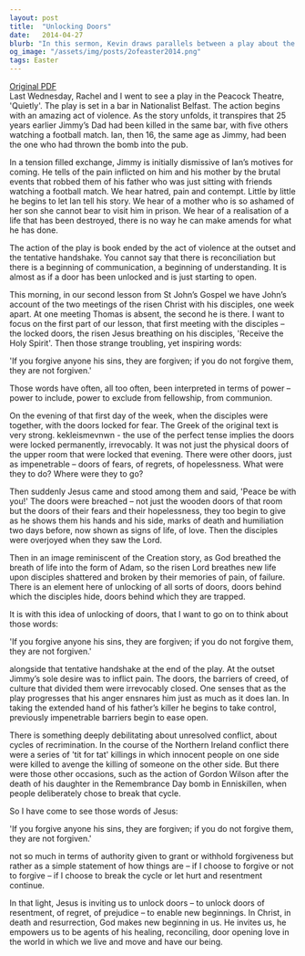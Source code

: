 ```yaml
---
layout: post
title:  "Unlocking Doors"
date:   2014-04-27
blurb: "In this sermon, Kevin draws parallels between a play about the Northern Ireland conflict and the Gospel story of Jesus' resurrection. He emphasizes the power of forgiveness to unlock doors of resentment, regret, and prejudice, and to initiate new beginnings. He encourages us to be agents of God's healing, reconciling, and door-opening love in our world."
og_image: "/assets/img/posts/2ofeaster2014.png"
tags: Easter
---
```

[Original PDF](/assets/pdf/2ofeaster2014.pdf)    
Last Wednesday, Rachel and I went to see a play in the Peacock Theatre, 'Quietly'. The play is set in a bar in Nationalist Belfast. The action begins with an amazing act of violence. As the story unfolds, it transpires that 25 years earlier Jimmy’s Dad had been killed in the same bar, with five others watching a football match. Ian, then 16, the same age as Jimmy, had been the one who had thrown the bomb into the pub.

In a tension filled exchange, Jimmy is initially dismissive of Ian’s motives for coming. He tells of the pain inflicted on him and his mother by the brutal events that robbed them of his father who was just sitting with friends watching a football match. We hear hatred, pain and contempt. Little by little he begins to let Ian tell his story. We hear of a mother who is so ashamed of her son she cannot bear to visit him in prison. We hear of a realisation of a life that has been destroyed, there is no way he can make amends for what he has done.

The action of the play is book ended by the act of violence at the outset and the tentative handshake. You cannot say that there is reconciliation but there is a beginning of communication, a beginning of understanding. It is almost as if a door has been unlocked and is just starting to open.

This morning, in our second lesson from St John’s Gospel we have John’s account of the two meetings of the risen Christ with his disciples, one week apart. At one meeting Thomas is absent, the second he is there. I want to focus on the first part of our lesson, that first meeting with the disciples – the locked doors, the risen Jesus breathing on his disciples, 'Receive the Holy Spirit'. Then those strange troubling, yet inspiring words:

'If you forgive anyone his sins, they are forgiven; if you do not forgive them, they are not forgiven.'

Those words have often, all too often, been interpreted in terms of power – power to include, power to exclude from fellowship, from communion.

On the evening of that first day of the week, when the disciples were together, with the doors locked for fear. The Greek of the original text is very strong. kekleismevnwn - the use of the perfect tense implies the doors were locked permanently, irrevocably. It was not just the physical doors of the upper room that were locked that evening. There were other doors, just as impenetrable – doors of fears, of regrets, of hopelessness. What were they to do? Where were they to go?

Then suddenly Jesus came and stood among them and said, 'Peace be with you!' The doors were breached – not just the wooden doors of that room but the doors of their fears and their hopelessness, they too begin to give as he shows them his hands and his side, marks of death and humiliation two days before, now shown as signs of life, of love. Then the disciples were overjoyed when they saw the Lord.

Then in an image reminiscent of the Creation story, as God breathed the breath of life into the form of Adam, so the risen Lord breathes new life upon disciples shattered and broken by their memories of pain, of failure. There is an element here of unlocking of all sorts of doors, doors behind which the disciples hide, doors behind which they are trapped.

It is with this idea of unlocking of doors, that I want to go on to think about those words:

'If you forgive anyone his sins, they are forgiven; if you do not forgive them, they are not forgiven.'

alongside that tentative handshake at the end of the play. At the outset Jimmy’s sole desire was to inflict pain. The doors, the barriers of creed, of culture that divided them were irrevocably closed. One senses that as the play progresses that his anger ensnares him just as much as it does Ian. In taking the extended hand of his father’s killer he begins to take control, previously impenetrable barriers begin to ease open.

There is something deeply debilitating about unresolved conflict, about cycles of recrimination. In the course of the Northern Ireland conflict there were a series of 'tit for tat' killings in which innocent people on one side were killed to avenge the killing of someone on the other side. But there were those other occasions, such as the action of Gordon Wilson after the death of his daughter in the Remembrance Day bomb in Enniskillen, when people deliberately chose to break that cycle.

So I have come to see those words of Jesus:

'If you forgive anyone his sins, they are forgiven; if you do not forgive them, they are not forgiven.'

not so much in terms of authority given to grant or withhold forgiveness but rather as a simple statement of how things are – if I choose to forgive or not to forgive – if I choose to break the cycle or let hurt and resentment continue.

In that light, Jesus is inviting us to unlock doors – to unlock doors of resentment, of regret, of prejudice – to enable new beginnings. In Christ, in death and resurrection, God makes new beginning in us. He invites us, he empowers us to be agents of his healing, reconciling, door opening love in the world in which we live and move and have our being.
